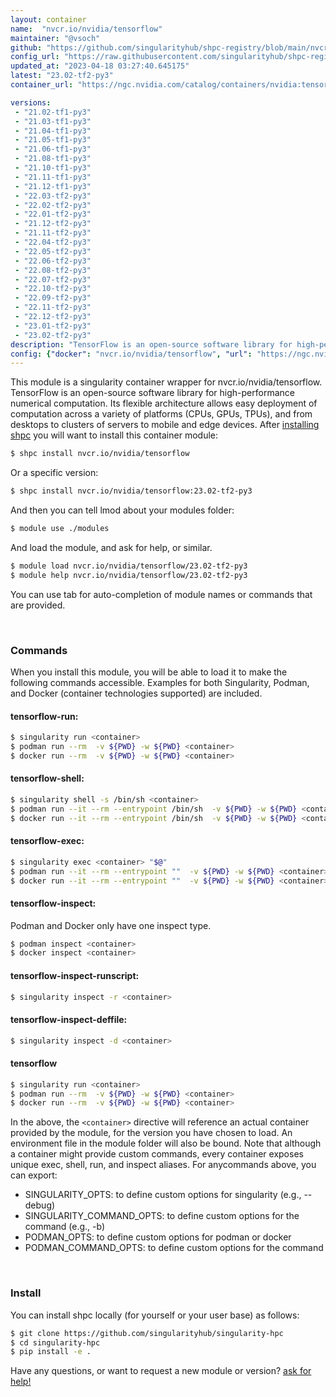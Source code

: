 ```yaml
---
layout: container
name:  "nvcr.io/nvidia/tensorflow"
maintainer: "@vsoch"
github: "https://github.com/singularityhub/shpc-registry/blob/main/nvcr.io/nvidia/tensorflow/container.yaml"
config_url: "https://raw.githubusercontent.com/singularityhub/shpc-registry/main/nvcr.io/nvidia/tensorflow/container.yaml"
updated_at: "2023-04-18 03:27:40.645175"
latest: "23.02-tf2-py3"
container_url: "https://ngc.nvidia.com/catalog/containers/nvidia:tensorflow/tags"

versions:
 - "21.02-tf1-py3"
 - "21.03-tf1-py3"
 - "21.04-tf1-py3"
 - "21.05-tf1-py3"
 - "21.06-tf1-py3"
 - "21.08-tf1-py3"
 - "21.10-tf1-py3"
 - "21.11-tf1-py3"
 - "21.12-tf1-py3"
 - "22.03-tf2-py3"
 - "22.02-tf2-py3"
 - "22.01-tf2-py3"
 - "21.12-tf2-py3"
 - "21.11-tf2-py3"
 - "22.04-tf2-py3"
 - "22.05-tf2-py3"
 - "22.06-tf2-py3"
 - "22.08-tf2-py3"
 - "22.07-tf2-py3"
 - "22.10-tf2-py3"
 - "22.09-tf2-py3"
 - "22.11-tf2-py3"
 - "22.12-tf2-py3"
 - "23.01-tf2-py3"
 - "23.02-tf2-py3"
description: "TensorFlow is an open-source software library for high-performance numerical computation. Its flexible architecture allows easy deployment of computation across a variety of platforms (CPUs, GPUs, TPUs), and from desktops to clusters of servers to mobile and edge devices."
config: {"docker": "nvcr.io/nvidia/tensorflow", "url": "https://ngc.nvidia.com/catalog/containers/nvidia:tensorflow/tags", "maintainer": "@vsoch", "description": "TensorFlow is an open-source software library for high-performance numerical computation. Its flexible architecture allows easy deployment of computation across a variety of platforms (CPUs, GPUs, TPUs), and from desktops to clusters of servers to mobile and edge devices.", "latest": {"23.02-tf2-py3": "sha256:14b48be2c853407dd7a4a548d31348cb15a1eed369a6410f09a11ddd52d4b6d0"}, "tags": {"21.02-tf1-py3": "sha256:74f3e5f4a60a312df811ee5104baa189d158697953a91e7768f777895bb1d438", "21.03-tf1-py3": "sha256:addbbdccb193849d58083154458318b2aa9b7945d9975284291b08b4336415e1", "21.04-tf1-py3": "sha256:fb948e24013e079fbba954dc0ce025d3648d8b12d343cd07d24e7ca14b66ba5b", "21.05-tf1-py3": "sha256:a6a89e9ac5db5e67434785268b52df2a06df2fb437eed2abaf54df06db5e4f78", "21.06-tf1-py3": "sha256:e7248bb1c64f9d9bba0eae2906f7dc64efc8bd6b775915268a8b8e215f5a5850", "21.08-tf1-py3": "sha256:63d4ee297a200b7e3f28acad2dc7ce91b48ca2388d0aaa6c9996a6676b7c8fac", "21.10-tf1-py3": "sha256:d0735da72fff9c1e789c1cbc10a0ff7df7b08271236c667486f9cc7699da6e3d", "21.11-tf1-py3": "sha256:91efc28e1f304f8989c344a8cf7e4e06ac85d1ea1388d57480d3dabae60bf365", "21.12-tf1-py3": "sha256:315f7b44486b59d642ab6b52d626aa66ec432f8a4bf7eb793acc4e47af6ab165", "22.03-tf2-py3": "sha256:bafc7d96a17aab5bbc6f6aed0d2c44d2bcff05148fc9680741a0f2d4fb750420", "22.02-tf2-py3": "sha256:d1e40b32306d3f517da1c249972254f193d6a860e2383f393acbe719e74c13fb", "22.01-tf2-py3": "sha256:64274c3f12592c37ee57f839981d18c046be399a41fd234caedacd9d803d15f4", "21.12-tf2-py3": "sha256:afb70040bc7982a7b23219a6a71298c76904e1a815ea70203f1b52d8a8dad65b", "21.11-tf2-py3": "sha256:03e12291e8a03aaf70d0cba6ae994b9738b79f4b939bfe4d416ea3e53027bbad", "22.04-tf2-py3": "sha256:c7450cdb0fb3737411f415b89e1866547317b757db8db85c30a0fd58becc2ef0", "22.05-tf2-py3": "sha256:f57af74cd8bb2145f649fb440dc6231986f1c6fd2ccedaeaee8995b5f3be2389", "22.06-tf2-py3": "sha256:ea76aabaa17ee0e308a443fa1e7666f98350865f266b02610a60791bd0feeb40", "22.08-tf2-py3": "sha256:b4db3bfef51088131142ab9379969a70c085b514399a04643d5af28e2d3c2852", "22.07-tf2-py3": "sha256:5ceb426d476b0c24104fd8b036d6c8f7ef0d1579b133f53158f891861cddab1f", "22.10-tf2-py3": "sha256:43cba5f7af3df606836e80e28676db111cc95a812e063d0c9a9f47b791a8fb31", "22.09-tf2-py3": "sha256:557d3b551e5b9dba53014a09fc6af2d0a97bfd871b47aa0027c8d992c4f4ccec", "22.11-tf2-py3": "sha256:9546a59d4eb6a4517f843bdf61a7e7279621ca4c2c74fb0da5f59c99dff3d259", "22.12-tf2-py3": "sha256:947e32a2649f805bc5159b4fbb9cd70111fc60d3129ccee595d50435df318a92", "23.01-tf2-py3": "sha256:e760ec46b2d13bc9e5b076fab69aec680287173ea1b532a19dbc00e76f8faa3f", "23.02-tf2-py3": "sha256:14b48be2c853407dd7a4a548d31348cb15a1eed369a6410f09a11ddd52d4b6d0"}, "filter": ["21*"], "features": {"gpu": true}}
---
```


This module is a singularity container wrapper for nvcr.io/nvidia/tensorflow.
TensorFlow is an open-source software library for high-performance numerical computation. Its flexible architecture allows easy deployment of computation across a variety of platforms (CPUs, GPUs, TPUs), and from desktops to clusters of servers to mobile and edge devices.
After [installing shpc](#install) you will want to install this container module:


```bash
$ shpc install nvcr.io/nvidia/tensorflow
```

Or a specific version:

```bash
$ shpc install nvcr.io/nvidia/tensorflow:23.02-tf2-py3
```

And then you can tell lmod about your modules folder:

```bash
$ module use ./modules
```

And load the module, and ask for help, or similar.

```bash
$ module load nvcr.io/nvidia/tensorflow/23.02-tf2-py3
$ module help nvcr.io/nvidia/tensorflow/23.02-tf2-py3
```

You can use tab for auto-completion of module names or commands that are provided.

<br>

### Commands

When you install this module, you will be able to load it to make the following commands accessible.
Examples for both Singularity, Podman, and Docker (container technologies supported) are included.

#### tensorflow-run:

```bash
$ singularity run <container>
$ podman run --rm  -v ${PWD} -w ${PWD} <container>
$ docker run --rm  -v ${PWD} -w ${PWD} <container>
```

#### tensorflow-shell:

```bash
$ singularity shell -s /bin/sh <container>
$ podman run --it --rm --entrypoint /bin/sh  -v ${PWD} -w ${PWD} <container>
$ docker run --it --rm --entrypoint /bin/sh  -v ${PWD} -w ${PWD} <container>
```

#### tensorflow-exec:

```bash
$ singularity exec <container> "$@"
$ podman run --it --rm --entrypoint ""  -v ${PWD} -w ${PWD} <container> "$@"
$ docker run --it --rm --entrypoint ""  -v ${PWD} -w ${PWD} <container> "$@"
```

#### tensorflow-inspect:

Podman and Docker only have one inspect type.

```bash
$ podman inspect <container>
$ docker inspect <container>
```

#### tensorflow-inspect-runscript:

```bash
$ singularity inspect -r <container>
```

#### tensorflow-inspect-deffile:

```bash
$ singularity inspect -d <container>
```



#### tensorflow

```bash
$ singularity run <container>
$ podman run --rm  -v ${PWD} -w ${PWD} <container>
$ docker run --rm  -v ${PWD} -w ${PWD} <container>
```


In the above, the `<container>` directive will reference an actual container provided
by the module, for the version you have chosen to load. An environment file in the
module folder will also be bound. Note that although a container
might provide custom commands, every container exposes unique exec, shell, run, and
inspect aliases. For anycommands above, you can export:

 - SINGULARITY_OPTS: to define custom options for singularity (e.g., --debug)
 - SINGULARITY_COMMAND_OPTS: to define custom options for the command (e.g., -b)
 - PODMAN_OPTS: to define custom options for podman or docker
 - PODMAN_COMMAND_OPTS: to define custom options for the command

<br>

### Install

You can install shpc locally (for yourself or your user base) as follows:

```bash
$ git clone https://github.com/singularityhub/singularity-hpc
$ cd singularity-hpc
$ pip install -e .
```

Have any questions, or want to request a new module or version? [ask for help!](https://github.com/singularityhub/singularity-hpc/issues)